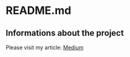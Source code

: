 # README.md

## Informations about the project

Please visit my article: [Medium](https://medium.com/@lowva96/building-a-complete-2fa-system-from-theory-to-implementation-0be626ea391c)

